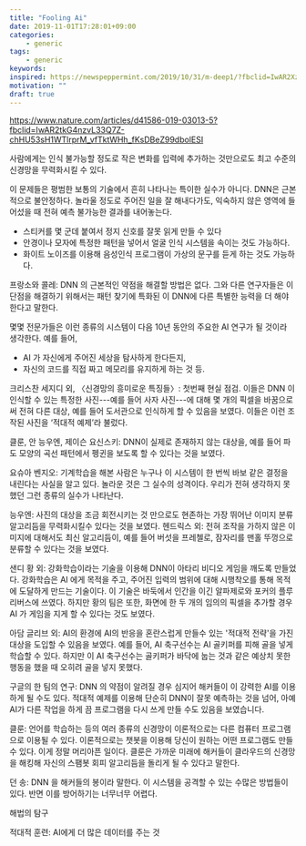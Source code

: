 ```yaml
---
title: "Fooling Ai"
date: 2019-11-01T17:28:01+09:00
categories:
    - generic
tags:
    - generic
keywords:
inspired: https://newspeppermint.com/2019/10/31/m-deep1/?fbclid=IwAR2XzJYYiC5wcAfKCEwXo7p-OSeIUcEreDwcf42i4YUHuxsJhx58baELa28
motivation: ""
draft: true
---
```


https://www.nature.com/articles/d41586-019-03013-5?fbclid=IwAR2tkG4nzvL33Q7Z-chHU53sH1WTlrprM_vfTktWHh_fKsDBeZ99dbolESI

사람에게는 인식 불가능할 정도로 작은 변화를 입력에 추가하는 것만으로도 최고 수준의 신경망을 무력화시킬 수 있다.

이 문제들은 평범한 보통의 기술에서 흔히 나타나는 특이한 실수가 아니다.
DNN은 근본적으로 불안정하다. 놀라울 정도로 주어진 일을 잘 해내다가도, 익숙하지 않은 영역에 들어섰을 때 전혀 예측 불가능한 결과를 내어놓는다.

- 스티커를 몇 군데 붙여서 정지 신호를 잘못 읽게 만들 수 있다
- 안경이나 모자에 특정한 패턴을 넣어서 얼굴 인식 시스템을 속이는 것도 가능하다.
- 화이트 노이즈를 이용해 음성인식 프로그램이 가상의 문구를 듣게 하는 것도 가능하다.

프랑소와 콜레:
DNN 의 근본적인 약점을 해결할 방법은 없다. 그와 다른 연구자들은 이 단점을 해결하기 위해서는 패턴 찾기에 특화된 이 DNN에 다른 특별한 능력을 더 해야 한다고 말한다.

몇몇 전문가들은 이런 종류의 시스템이 다음 10년 동안의 주요한 AI 연구가 될 것이라 생각한다.
예를 들어,

- AI 가 자신에게 주어진 세상을 탐사하게 한다든지,
- 자신의 코드를 직접 짜고 메모리를 유지하게 하는 것 등.


크리스찬 세지디 외, 〈신경망의 흥미로운 특징들〉:
첫번째 현실 점검. 이들은 DNN 이 인식할 수 있는 특정한 사진---예를 들어 사자 사진---에 대해 몇 개의 픽셀을 바꿈으로써 전혀 다른 대상, 예를 들어 도서관으로 인식하게 할 수 있음을 보였다. 이들은 이런 조작된 사진을 ‘적대적 예제’라 불렀다.

클룬, 안 능우엔, 제이슨 요신스키:
DNN이 실제로 존재하지 않는 대상을, 예를 들어 파도 모양의 곡선 패턴에서 펭귄을 보도록 할 수 있다는 것을 보였다.

요슈아 벤지오:
기계학습을 해본 사람은 누구나 이 시스템이 한 번씩 바보 같은 결정을 내린다는 사실을 알고 있다. 놀라운 것은 그 실수의 성격이다. 우리가 전혀 생각하지 못했던 그런 종류의 실수가 나타난다.

능우엔:
사진의 대상을 조금 회전시키는 것 만으로도 현존하는 가장 뛰어난 이미지 분류 알고리듬을 무력화시킬수 있다는 것을 보였다.
헨드릭스 외:
전혀 조작을 가하지 않은 이미지에 대해서도 최신 알고리듬이, 예를 들어 버섯을 프레첼로, 잠자리를 맨홀 뚜껑으로 분류할 수 있다는 것을 보였다.

샌디 황 외:
강화학습이라는 기술을 이용해 DNN이 아타리 비디오 게임을 깨도록 만들었다. 강화학습은 AI 에게 목적을 주고, 주어진 입력의 범위에 대해 시행착오를 통해 목적에 도달하게 만드는 기술이다. 이 기술은 바둑에서 인간을 이긴 알파제로와 포커의 플루리버스에 쓰였다. 하지만 황의 팀은 또한, 화면에 한 두 개의 임의의 픽셀을 추가할 경우 AI 가 게임을 지게 할 수 있다는 것도 보였다.

아담 글리브 외:
AI의 환경에 AI의 반응을 혼란스럽게 만들수 있는 '적대적 전략'을 가진 대상을 도입할 수 있음을 보였다. 예를 들어, AI 축구선수는 AI 골키퍼를 피해 골을 넣게 학습할 수 있다. 하지만 이 AI 축구선수는 골키퍼가 바닥에 눕는 것과 같은 예상치 못한 행동을 했을 때 오히려 골을 넣지 못했다.

구글의 한 팀의 연구:
DNN 의 약점이 알려질 경우 심지어 해커들이 이 강력한 AI를 이용하게 될 수도 있다. 적대적 예제를 이용해 단순히 DNN이 잘못 예측하는 것을 넘어, 아예 AI가 다른 작업을 하게 끔 프로그램을 다시 쓰게 만들 수도 있음을 보였습니다.

클룬:
언어를 학습하는 등의 여러 종류의 신경망이 이론적으로는 다른 컴퓨터 프로그램으로 이용될 수 있다. 이론적으로는 챗봇을 이용해 당신이 원하는 어떤 프로그램도 만들 수 있다. 이게 정말 머리아픈 일이다. 클룬은 가까운 미래에 해커들이 클라우드의 신경망을 해킹해 자신의 스팸봇 회피 알고리듬을 돌리게 될 수 있다고 말한다.

던 송:
DNN 을 해커들의 봉이라 말한다. 이 시스템을 공격할 수 있는 수많은 방법들이 있다. 반면 이를 방어하기는 너무너무 어렵다.

해법의 탐구

적대적 훈련:
AI에게 더 많은 데이터를 주는 것